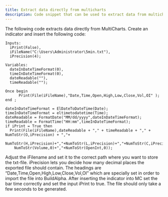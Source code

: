 ```yaml
---
title: Extract data directly from multicharts
description: Code snippet that can be used to extract data from multicharts.
---
```


The following code extracts data directly from MultiCharts. Create an indicator and insert the following code:

```
Inputs: 
  iPrint(False),
  iFileName("C:\Users\Administrator\5min.txt"),
  iPrecision(4);
  
Variables:
  dateInDateTimeFormat(0), 
  timeInDateTimeFormat(0),
  dateReadable(""),
  timeReadable("");
  
Once begin
      Print(File(iFileName),"Date,Time,Open,High,Low,Close,Vol,OI" ); 
end ;
   
dateInDateTimeFormat = ElDateToDateTime(Date);
timeInDateTimeFormat = eltimetodatetime(Time);
dateReadable = FormatDate("MM/dd/yyyy",dateInDateTimeFormat);
timeReadable = FormatTime("HH:mm",timeInDateTimeFormat);
if iPrint = True then
  Print(File(iFileName),dateReadable + "," + timeReadable + "," + NumToStr(O,iPrecision) + ","+
    NumToStr(H,iPrecision)+","+NumToStr(L,iPrecision)+","+NumToStr(C,iPrecision)+","+
    NumToStr(Volume,0)+","+NumToStr(OpenInt,0));

```

Adjust the iFilename and set it to the correct path where you want to store the txt-file. iPrecision lets you decide how many decimal places the exported file should contain. The headings are “Date,Time,Open,High,Low,Close,Vol,OI” which are specially set in order to import the file into BuildAlpha. After inserting the indicator into MC set the bar time correctly and set the input iPrint to true. The file should only take a few seconds to be generated.